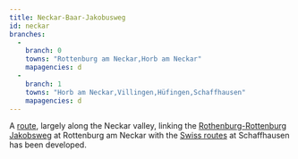 ```yaml
---
title: Neckar-Baar-Jakobusweg
id: neckar
branches:
  -
    branch: 0
    towns: "Rottenburg am Neckar,Horb am Neckar"
    mapagencies: d
  -
    branch: 1
    towns: "Horb am Neckar,Villingen,Hüfingen,Schaffhausen"
    mapagencies: d
---
```


A [route][0], largely along the Neckar valley, linking the [Rothenburg-Rottenburg Jakobsweg][1] at Rottenburg am Neckar with the [Swiss routes][2] at Schaffhausen has been developed.

[0]: http://www.jakobuswege-schwarzwald-alb.de/pilgerwege/neckar-baar-jakobusweg/
[1]: rothrott.html
[2]: jacobi.html